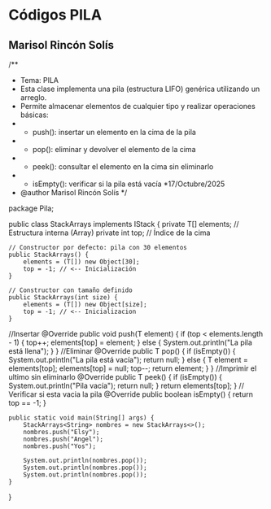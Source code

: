 # Códigos PILA
## Marisol Rincón Solís 



/**
 * Tema: PILA
 * Esta clase implementa una pila (estructura LIFO) genérica utilizando un arreglo.
 * Permite almacenar elementos de cualquier tipo y realizar operaciones básicas:
 * - push(): insertar un elemento en la cima de la pila
 * - pop(): eliminar y devolver el elemento de la cima
 * - peek(): consultar el elemento en la cima sin eliminarlo
 * - isEmpty(): verificar si la pila está vacía
 *17/Octubre/2025
 * @author Marisol Rincón Solís 
 */

package Pila;

public class StackArrays<T> implements IStack<T> {
    private T[] elements; // Estructura interna (Array)
    private int top; // Índice de la cima

    // Constructor por defecto: pila con 30 elementos
    public StackArrays() {
        elements = (T[]) new Object[30];
        top = -1; // <-- Inicialización 
    }

    // Constructor con tamaño definido
    public StackArrays(int size) {
        elements = (T[]) new Object[size];
        top = -1; // <-- Inicializacion
    }
//Insertar
    @Override
    public void push(T element) {
        if (top < elements.length - 1) {
            top++;
            elements[top] = element;
        } else {
            System.out.println("La pila está llena");
        }
    }
//Eliminar
    @Override
    public T pop() {
        if (isEmpty()) {
            System.out.println("La pila está vacía");
            return null;
        } else {
            T element = elements[top];
            elements[top] = null;
            top--;
            return element;
        }
    }
//Imprimir el ultimo sin eliminarlo
    @Override
    public T peek() {
        if (isEmpty()) {
            System.out.println("Pila vacía");
            return null;
        }
        return elements[top];
    }
// Verificar si esta vacia la pila
    @Override
    public boolean isEmpty() {
        return top == -1;
    }

    public static void main(String[] args) {
        StackArrays<String> nombres = new StackArrays<>();
        nombres.push("Elsy");
        nombres.push("Angel");
        nombres.push("Yos");

        System.out.println(nombres.pop());
        System.out.println(nombres.pop());
        System.out.println(nombres.pop());
    }
}
